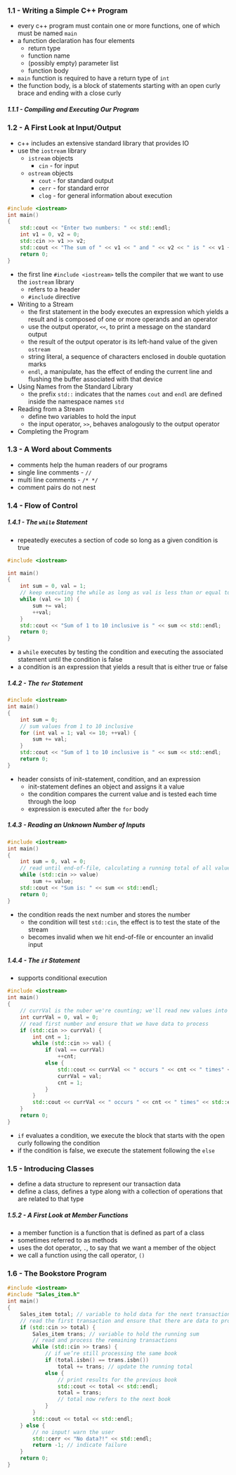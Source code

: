 ### 1.1 - Writing a Simple C++ Program
- every c++ program must contain one or more functions, one of which must be named `main`
- a function declaration has four elements
	- return type
	- function name
	- (possibly empty) parameter list
	- function body
- `main` function is required to have a return type of `int`
- the function body, is a block of statements starting with an open curly brace and ending with a close curly
##### 1.1.1 - Compiling and Executing Our Program
### 1.2 - A First Look at Input/Output
- c++ includes an extensive standard library that provides IO
- use the `iostream` library
	- `istream` objects
		- `cin` - for input
	- `ostream` objects
		- `cout` - for standard output
		- `cerr` - for standard error
		- `clog` - for general information about execution
```cpp
#include <iostream>
int main()
{
	std::cout << "Enter two numbers: " << std::endl;
	int v1 = 0, v2 = 0;
	std::cin >> v1 >> v2;
	std::cout << "The sum of " << v1 << " and " << v2 << " is " << v1 + v2 << std::endl;
	return 0;
}
```
- the first line `#include <iostream>` tells the compiler that we want to use the `iostream` library
	- refers to a header
	- `#include` directive
- Writing to a Stream
	- the first statement in the body executes an expression which yields a result and is composed of one or more operands and an operator
	- use the output operator, `<<`, to print a message on the standard output
	- the result of the output operator is its left-hand value of the given `ostream`
	- string literal, a sequence of characters enclosed in double quotation marks
	- `endl`, a manipulate, has the effect of ending the current line and flushing the buffer associated with that device
- Using Names from the Standard Library
	- the prefix `std::` indicates that the names `cout` and `endl` are defined inside the namespace names `std`
- Reading from a Stream
	- define two variables to hold the input
	- the input operator, `>>`, behaves analogously to the output operator
- Completing the Program
### 1.3 - A Word about Comments
- comments help the human readers of our programs
- single line comments - `//`
- multi line comments - `/* */`
- comment pairs do not nest
### 1.4 - Flow of Control
##### 1.4.1 - The `while` Statement
- repeatedly executes a section of code so long as a given condition is true
```cpp
#include <iostream>

int main()
{
	int sum = 0, val = 1;
	// keep executing the while as long as val is less than or equal to 10
	while (val <= 10) {
		sum += val;
		++val;
	}
	std::cout << "Sum of 1 to 10 inclusive is " << sum << std::endl;
	return 0;
}
```
- a `while` executes by testing the condition and executing the associated statement until the condition is false
- a condition is an expression that yields a result that is either true or false
##### 1.4.2 - The `for` Statement
```cpp
#include <iostream>
int main()
{
	int sum = 0;
	// sum values from 1 to 10 inclusive
	for (int val = 1; val <= 10; ++val) {
		sum += val;
	}
	std::cout << "Sum of 1 to 10 inclusive is " << sum << std::endl;
	return 0;
}
```
- header consists of init-statement, condition, and an expression
	- init-statement defines  an object and assigns it a value
	- the condition compares the current value and is tested each time through the loop
	- expression is executed after the `for` body
##### 1.4.3 - Reading an Unknown Number of Inputs
```cpp
#include <iostream>
int main()
{
	int sum = 0, val = 0;
	// read until end-of-file, calculating a running total of all values read
	while (std::cin >> value)
		sum += value;
	std::cout << "Sum is: " << sum << std::endl;
	return 0;
}
```
- the condition reads the next number and stores the number
	- the condition will test `std::cin`, the effect is to test the state of the stream
	- becomes invalid when we hit end-of-file or encounter an invalid input
##### 1.4.4 - The `if` Statement
- supports conditional execution
```cpp
#include <iostream>
int main()
{
	// currVal is the nuber we're counting; we'll read new values into val
	int currVal = 0, val = 0;
	// read first number and ensure that we have data to process
	if (std::cin >> currVal) {
		int cnt = 1;
		while (std::cin >> val) {
			if (val == currVal)
				++cnt;
			else {
				std::cout << currVal << " occurs " << cnt << " times" << std::endl;
				currVal = val;
				cnt = 1;
			}
		}
		std::cout << currVal << " occurs " << cnt << " times" << std::endl;
	}
	return 0;
}
```
- `if` evaluates a condition, we execute the block that starts with the open curly following the condition
- if the condition is false, we execute the statement following the `else`
### 1.5 - Introducing Classes
- define a data structure to represent our transaction data
- define a class, defines a type along with a collection of operations that are related to that type
##### 1.5.2 - A First Look at Member Functions
- a member function is a function that is defined as part of a class
- sometimes referred to as methods
- uses the dot operator, `.`, to say that we want a member of the object
- we call a function using the call operator, `()`
### 1.6 - The Bookstore Program
```cpp
#include <iostream>
#include "Sales_item.h" 
int main()
{
	Sales_item total; // variable to hold data for the next transaction 
	// read the first transaction and ensure that there are data to process 
	if (std::cin >> total) { 
		Sales_item trans; // variable to hold the running sum 
		// read and process the remaining transactions 
		while (std::cin >> trans) { 
			// if we’re still processing the same book 
			if (total.isbn() == trans.isbn()) 
				total += trans; // update the running total 
			else { 
				// print results for the previous book 
				std::cout << total << std::endl; 
				total = trans; 
				// total now refers to the next book 
			}
		} 
		std::cout << total << std::endl; 
	} else {
		// no input! warn the user 
		std::cerr << "No data?!" << std::endl; 
		return -1; // indicate failure
	}
	return 0;
}
```